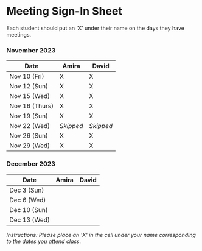 # Meeting Sign-In Sheet

Each student should put an 'X' under their name on the days they have meetings.

### November 2023

| Date        | Amira | David |
|-------------|-----------|-----------|
| Nov 10 (Fri) |     X      |     X      |
| Nov 12 (Sun)|     X      |     X      |
| Nov 15 (Wed)|      X     |    X       |
| Nov 16 (Thurs)|    X       |   X        |
| Nov 19 (Sun)|      X     |   X        |
| Nov 22 (Wed) | *Skipped*      | *Skipped*          |
| Nov 26 (Sun) |   X    |    X       |
| Nov 29 (Wed) |   X    |    X       |

### December 2023

| Date        | Amira | David |
|-------------|-----------|-----------|
| Dec 3 (Sun) |           |           |
| Dec 6 (Wed)|           |           |
| Dec 10 (Sun)|           |           |
| Dec 13 (Wed)|           |           |

*Instructions: Please place an 'X' in the cell under your name corresponding to the dates you attend class.*
